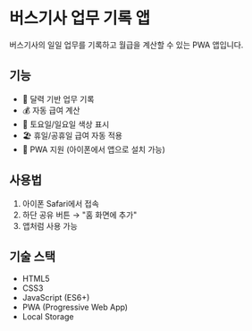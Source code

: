 ﻿# 버스기사 업무 기록 앱

버스기사의 일일 업무를 기록하고 월급을 계산할 수 있는 PWA 앱입니다.

## 기능
- 📅 달력 기반 업무 기록
- 💰 자동 급여 계산
- 🎯 토요일/일요일 색상 표시
- 🏖️ 휴일/공휴일 급여 자동 적용
- 📱 PWA 지원 (아이폰에서 앱으로 설치 가능)

## 사용법
1. 아이폰 Safari에서 접속
2. 하단 공유 버튼 → "홈 화면에 추가"
3. 앱처럼 사용 가능

## 기술 스택
- HTML5
- CSS3
- JavaScript (ES6+)
- PWA (Progressive Web App)
- Local Storage
